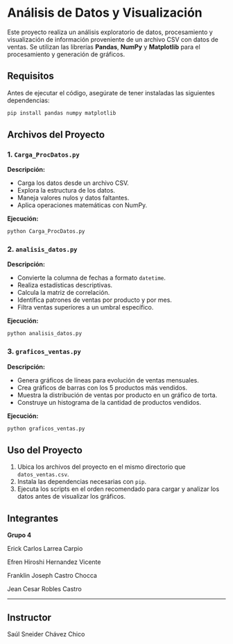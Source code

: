 # Análisis de Datos y Visualización

Este proyecto realiza un análisis exploratorio de datos, procesamiento y visualización de información proveniente de un archivo CSV con datos de ventas. Se utilizan las librerías **Pandas**, **NumPy** y **Matplotlib** para el procesamiento y generación de gráficos.

## Requisitos
Antes de ejecutar el código, asegúrate de tener instaladas las siguientes dependencias:

```bash
pip install pandas numpy matplotlib
```

## Archivos del Proyecto

### 1. `Carga_ProcDatos.py`
**Descripción:**
- Carga los datos desde un archivo CSV.
- Explora la estructura de los datos.
- Maneja valores nulos y datos faltantes.
- Aplica operaciones matemáticas con NumPy.

**Ejecución:**
```bash
python Carga_ProcDatos.py
```

### 2. `analisis_datos.py`
**Descripción:**
- Convierte la columna de fechas a formato `datetime`.
- Realiza estadísticas descriptivas.
- Calcula la matriz de correlación.
- Identifica patrones de ventas por producto y por mes.
- Filtra ventas superiores a un umbral específico.

**Ejecución:**
```bash
python analisis_datos.py
```

### 3. `graficos_ventas.py`
**Descripción:**
- Genera gráficos de líneas para evolución de ventas mensuales.
- Crea gráficos de barras con los 5 productos más vendidos.
- Muestra la distribución de ventas por producto en un gráfico de torta.
- Construye un histograma de la cantidad de productos vendidos.

**Ejecución:**
```bash
python graficos_ventas.py
```

## Uso del Proyecto
1. Ubica los archivos del proyecto en el mismo directorio que `datos_ventas.csv`.
2. Instala las dependencias necesarias con `pip`.
3. Ejecuta los scripts en el orden recomendado para cargar y analizar los datos antes de visualizar los gráficos.

## Integrantes
**Grupo 4**

Erick Carlos Larrea Carpio

Efren Hiroshi Hernandez Vicente

Franklin Joseph Castro Chocca

Jean Cesar Robles Castro

---
## Instructor

Saúl Sneider Chávez Chico

